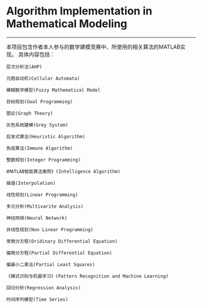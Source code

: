 # Algorithm Implementation in Mathematical Modeling

---
本项目包含作者本人参与的数学建模竞赛中、所使用的相关算法的MATLAB实现。
具体内容包括：

`层次分析法(AHP)`

`元胞自动机(Cellular Automata)`

`模糊数学模型(Fuzzy Mathematical Model`

`目标规划(Goal Programming)`

`图论(Graph Theory)`

`灰色系统建模(Grey System)`

`启发式算法(Heuristic Algorithm)`

`免疫算法(Immune Algorithm)`

`整数规划(Integer Programming)`

`《MATLAB智能算法案例》(Intelligence Algorithm)`

`插值(Interpolation)`

`线性规划(Linear Programming)`

`多元分析(Multivarite Analysis)`

`神经网络(Neural Network)`

`非线性规划(Non Linear Programming)`

`常微分方程(Oridinary Differential Equation)`

`偏微分方程(Partial Differential Equation)`

`偏最小二乘法(Partial Least Squares)`

`《模式识别与机器学习》(Pattern Recognition and Machine Learning)`

`回归分析(Regression Analysis)`

`时间序列模型(Time Series)`
